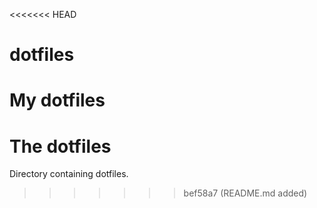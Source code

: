 <<<<<<< HEAD
# dotfiles
My dotfiles
=======
# The dotfiles
Directory containing dotfiles.
>>>>>>> bef58a7 (README.md added)
